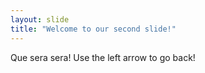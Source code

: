 ```yaml
---
layout: slide
title: "Welcome to our second slide!"
---
```

Que sera sera!
Use the left arrow to go back!
